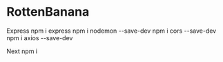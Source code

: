 # RottenBanana

Express
npm i express
npm i nodemon --save-dev
npm i cors --save-dev
npm i axios --save-dev

Next
npm i
